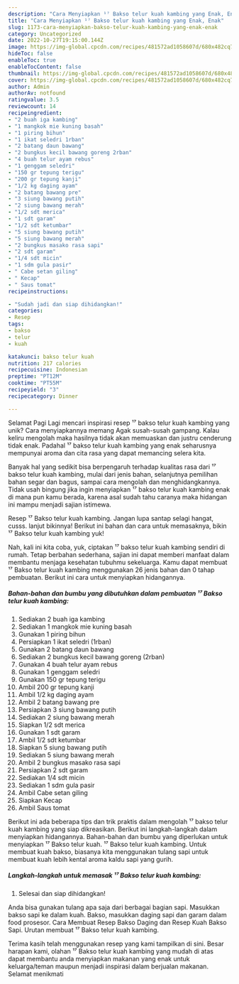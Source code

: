 ```yaml
---
description: "Cara Menyiapkan ¹⁷ Bakso telur kuah kambing yang Enak, Enak"
title: "Cara Menyiapkan ¹⁷ Bakso telur kuah kambing yang Enak, Enak"
slug: 1173-cara-menyiapkan-bakso-telur-kuah-kambing-yang-enak-enak
category: Uncategorized
date: 2022-10-27T19:15:00.144Z
image: https://img-global.cpcdn.com/recipes/481572ad1058607d/680x482cq70/bakso-telur-kuah-kambing-foto-resep-utama.jpg
hideToc: false
enableToc: true
enableTocContent: false
thumbnail: https://img-global.cpcdn.com/recipes/481572ad1058607d/680x482cq70/bakso-telur-kuah-kambing-foto-resep-utama.jpg
cover: https://img-global.cpcdn.com/recipes/481572ad1058607d/680x482cq70/bakso-telur-kuah-kambing-foto-resep-utama.jpg
author: Admin
authorAv: notfound
ratingvalue: 3.5
reviewcount: 14
recipeingredient:
- "2 buah iga kambing"
- "1 mangkok mie kuning basah"
- "1 piring bihun"
- "1 ikat seledri 1rban"
- "2 batang daun bawang"
- "2 bungkus kecil bawang goreng 2rban"
- "4 buah telur ayam rebus"
- "1 genggam seledri"
- "150 gr tepung terigu"
- "200 gr tepung kanji"
- "1/2 kg daging ayam"
- "2 batang bawang pre"
- "3 siung bawang putih"
- "2 siung bawang merah"
- "1/2 sdt merica"
- "1 sdt garam"
- "1/2 sdt ketumbar"
- "5 siung bawang putih"
- "5 siung bawang merah"
- "2 bungkus masako rasa sapi"
- "2 sdt garam"
- "1/4 sdt micin"
- "1 sdm gula pasir"
- " Cabe setan giling"
- " Kecap"
- " Saus tomat"
recipeinstructions:

- "Sudah jadi dan siap dihidangkan!"
categories:
- Resep
tags:
- bakso
- telur
- kuah

katakunci: bakso telur kuah 
nutrition: 217 calories
recipecuisine: Indonesian
preptime: "PT12M"
cooktime: "PT55M"
recipeyield: "3"
recipecategory: Dinner

---
```



Selamat Pagi Lagi mencari inspirasi resep ¹⁷ bakso telur kuah kambing yang unik? Cara menyiapkannya memang Agak susah-susah gampang. Kalau keliru mengolah maka hasilnya tidak akan memuaskan dan justru cenderung tidak enak. Padahal ¹⁷ bakso telur kuah kambing yang enak seharusnya mempunyai aroma dan cita rasa yang dapat memancing selera kita.


Banyak hal yang sedikit bisa berpengaruh terhadap kualitas rasa dari ¹⁷ bakso telur kuah kambing, mulai dari jenis bahan, selanjutnya pemilihan bahan segar dan bagus, sampai cara mengolah dan menghidangkannya. Tidak usah bingung jika ingin menyiapkan ¹⁷ bakso telur kuah kambing enak di mana pun kamu berada, karena asal sudah tahu caranya maka hidangan ini mampu menjadi sajian istimewa.

Resep ¹⁷ Bakso telur kuah kambing. Jangan lupa santap selagi hangat, cusss. lanjut bikinnya! Berikut ini bahan dan cara untuk memasaknya, bikin ¹⁷ Bakso telur kuah kambing yuk!


Nah, kali ini kita coba, yuk, ciptakan ¹⁷ bakso telur kuah kambing sendiri di rumah. Tetap berbahan sederhana, sajian ini dapat memberi manfaat dalam membantu menjaga kesehatan tubuhmu sekeluarga. Kamu dapat membuat ¹⁷ Bakso telur kuah kambing menggunakan 26 jenis bahan dan 0 tahap pembuatan. Berikut ini cara untuk menyiapkan hidangannya.

<!--inarticleads1-->

##### Bahan-bahan dan bumbu yang dibutuhkan dalam pembuatan ¹⁷ Bakso telur kuah kambing:

1. Sediakan 2 buah iga kambing
1. Sediakan 1 mangkok mie kuning basah
1. Gunakan 1 piring bihun
1. Persiapkan 1 ikat seledri (1rban)
1. Gunakan 2 batang daun bawang
1. Sediakan 2 bungkus kecil bawang goreng (2rban)
1. Gunakan 4 buah telur ayam rebus
1. Gunakan 1 genggam seledri
1. Gunakan 150 gr tepung terigu
1. Ambil 200 gr tepung kanji
1. Ambil 1/2 kg daging ayam
1. Ambil 2 batang bawang pre
1. Persiapkan 3 siung bawang putih
1. Sediakan 2 siung bawang merah
1. Siapkan 1/2 sdt merica
1. Gunakan 1 sdt garam
1. Ambil 1/2 sdt ketumbar
1. Siapkan 5 siung bawang putih
1. Sediakan 5 siung bawang merah
1. Ambil 2 bungkus masako rasa sapi
1. Persiapkan 2 sdt garam
1. Sediakan 1/4 sdt micin
1. Sediakan 1 sdm gula pasir
1. Ambil  Cabe setan giling
1. Siapkan  Kecap
1. Ambil  Saus tomat


Berikut ini ada beberapa tips dan trik praktis dalam mengolah ¹⁷ bakso telur kuah kambing yang siap dikreasikan. Berikut ini langkah-langkah dalam menyiapkan hidangannya. Bahan-bahan dan bumbu yang diperlukan untuk menyiapkan ¹⁷ Bakso telur kuah. ¹⁷ Bakso telur kuah kambing. Untuk membuat kuah bakso, biasanya kita menggunakan tulang sapi untuk membuat kuah lebih kental aroma kaldu sapi yang gurih. 

<!--inarticleads2-->

##### Langkah-langkah untuk memasak ¹⁷ Bakso telur kuah kambing:


1. Selesai dan siap dihidangkan!

Anda bisa gunakan tulang apa saja dari berbagai bagian sapi. Masukkan bakso sapi ke dalam kuah. Bakso, masukkan daging sapi dan garam dalam food prosesor. Cara Membuat Resep Bakso Daging dan Resep Kuah Bakso Sapi. Urutan membuat ¹⁷ Bakso telur kuah kambing. 

Terima kasih telah menggunakan resep yang kami tampilkan di sini. Besar harapan kami, olahan ¹⁷ Bakso telur kuah kambing yang mudah di atas dapat membantu anda menyiapkan makanan yang enak untuk keluarga/teman maupun menjadi inspirasi dalam berjualan makanan. Selamat menikmati

